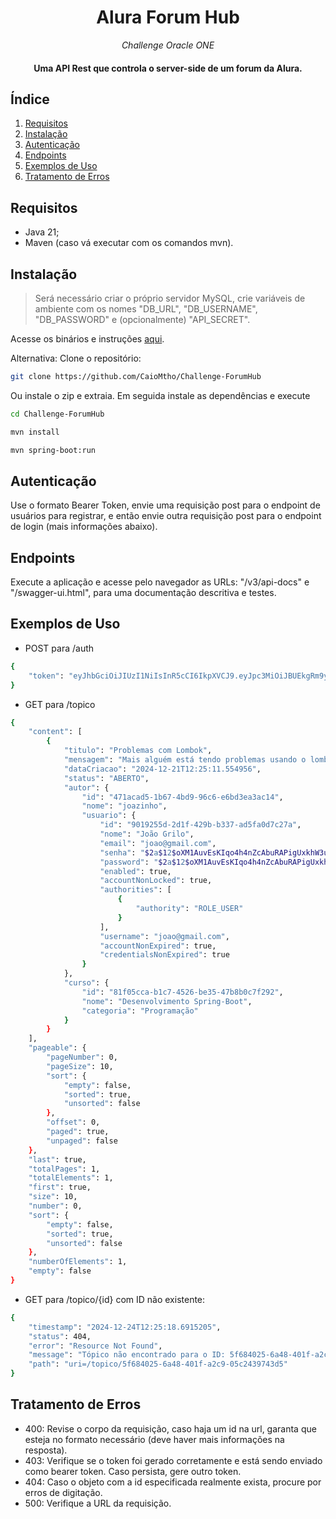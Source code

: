 <div align="center">
  <h1>Alura Forum Hub</h1>
  <I>Challenge Oracle ONE</I>
  
  <h4>Uma API Rest que controla o server-side de um forum da Alura.</h4>
</div>

## Índice 
1. [Requisitos](#requisitos)
2. [Instalação](#instalação)
3. [Autenticação](#autenticação)
4. [Endpoints](#endpoints)
5. [Exemplos de Uso](#exemplos-de-uso)
6. [Tratamento de Erros](#tratamento-de-erros)
 
## Requisitos 
- Java 21;
- Maven (caso vá executar com os comandos mvn).
  
## Instalação
> Será necessário criar o próprio servidor MySQL, crie variáveis de ambiente com os nomes "DB_URL", "DB_USERNAME", "DB_PASSWORD" e (opcionalmente) "API_SECRET".

Acesse os binários e instruções [aqui](https://github.com/CaioMtho/Challenge-ForumHub/releases/tag/challenge).

Alternativa:
Clone o repositório:

```bash
git clone https://github.com/CaioMtho/Challenge-ForumHub
```

Ou instale o zip e extraia.
Em seguida instale as dependências e execute
```bash
cd Challenge-ForumHub
```
```bash
mvn install
```
```bash
mvn spring-boot:run
```


## Autenticação
Use o formato Bearer Token, envie uma requisição post para o endpoint de usuários para registrar, 
e então envie outra requisição post para o endpoint de login (mais informações abaixo).

## Endpoints
Execute a aplicação e acesse pelo navegador as URLs: "/v3/api-docs" e "/swagger-ui.html", para uma documentação descritiva e testes.

## Exemplos de Uso
- POST para /auth
```bash
{
    "token": "eyJhbGciOiJIUzI1NiIsInR5cCI6IkpXVCJ9.eyJpc3MiOiJBUEkgRm9ydW0gSHViIiwic3ViIjoiam9hb0BnbWFpbC5jb20iLCJleHAiOjE3MzUwNjA1ODl9.mkcFdQztlSfGBeAjhnR4wuaur5KztyTOdqprtJ_V0lI"
}
```
- GET para /topico
```bash
{
    "content": [
        {
            "titulo": "Problemas com Lombok",
            "mensagem": "Mais alguém está tendo problemas usando o lombok no Intellij?",
            "dataCriacao": "2024-12-21T12:25:11.554956",
            "status": "ABERTO",
            "autor": {
                "id": "471acad5-1b67-4bd9-96c6-e6bd3ea3ac14",
                "nome": "joazinho",
                "usuario": {
                    "id": "9019255d-2d1f-429b-b337-ad5fa0d7c27a",
                    "nome": "João Grilo",
                    "email": "joao@gmail.com",
                    "senha": "$2a$12$oXM1AuvEsKIqo4h4nZcAbuRAPigUxkhW3upGFgOYf1.xZT4sgr.Iq",
                    "password": "$2a$12$oXM1AuvEsKIqo4h4nZcAbuRAPigUxkhW3upGFgOYf1.xZT4sgr.Iq",
                    "enabled": true,
                    "accountNonLocked": true,
                    "authorities": [
                        {
                            "authority": "ROLE_USER"
                        }
                    ],
                    "username": "joao@gmail.com",
                    "accountNonExpired": true,
                    "credentialsNonExpired": true
                }
            },
            "curso": {
                "id": "81f05cca-b1c7-4526-be35-47b8b0c7f292",
                "nome": "Desenvolvimento Spring-Boot",
                "categoria": "Programação"
            }
        }
    ],
    "pageable": {
        "pageNumber": 0,
        "pageSize": 10,
        "sort": {
            "empty": false,
            "sorted": true,
            "unsorted": false
        },
        "offset": 0,
        "paged": true,
        "unpaged": false
    },
    "last": true,
    "totalPages": 1,
    "totalElements": 1,
    "first": true,
    "size": 10,
    "number": 0,
    "sort": {
        "empty": false,
        "sorted": true,
        "unsorted": false
    },
    "numberOfElements": 1,
    "empty": false
}
```
- GET para /topico/{id} com ID não existente:
```bash
{
    "timestamp": "2024-12-24T12:25:18.6915205",
    "status": 404,
    "error": "Resource Not Found",
    "message": "Tópico não encontrado para o ID: 5f684025-6a48-401f-a2c9-05c2439743d5",
    "path": "uri=/topico/5f684025-6a48-401f-a2c9-05c2439743d5"
}
```
## Tratamento de Erros
- 400: Revise o corpo da requisição, caso haja um id na url, garanta que esteja no formato necessário (deve haver mais informações na resposta).
- 403: Verifique se o token foi gerado corretamente e está sendo enviado como bearer token. Caso persista, gere outro token.
- 404: Caso o objeto com a id especificada realmente exista, procure por erros de digitação.
- 500: Verifique a URL da requisição. 
